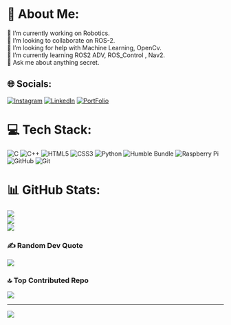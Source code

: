 # 💫 About Me:
🔭 I’m currently working on Robotics.<br>👯 I’m looking to collaborate on ROS-2.<br>🤝 I’m looking for help with Machine Learning, OpenCv.<br>🌱 I’m currently learning ROS2 ADV, ROS_Control , Nav2.<br>💬 Ask me about anything secret.<br>


## 🌐 Socials:
[![Instagram](https://img.shields.io/badge/Instagram-%23E4405F.svg?logo=Instagram&logoColor=white)](https://instagram.com/_atharxab_) [![LinkedIn](https://img.shields.io/badge/LinkedIn-%230077B5.svg?logo=linkedin&logoColor=white)](https://linkedin.com/in/iathxvab) [![PortFolio](https://img.shields.io/badge/PORTFOLIO%20WEB-online-brightgreen?style=flat-square
)](https://batharva.github.io/portfolio_web/)

# 💻 Tech Stack:
![C](https://img.shields.io/badge/c-%2300599C.svg?style=for-the-badge&logo=c&logoColor=white) ![C++](https://img.shields.io/badge/c++-%2300599C.svg?style=for-the-badge&logo=c%2B%2B&logoColor=white) ![HTML5](https://img.shields.io/badge/html5-%23E34F26.svg?style=for-the-badge&logo=html5&logoColor=white) ![CSS3](https://img.shields.io/badge/css3-%231572B6.svg?style=for-the-badge&logo=css3&logoColor=white) ![Python](https://img.shields.io/badge/python-3670A0?style=for-the-badge&logo=python&logoColor=ffdd54) ![Humble Bundle](https://img.shields.io/badge/HumbleBundle-%23494F5C.svg?style=for-the-badge&logo=HumbleBundle&logoColor=white) ![Raspberry Pi](https://img.shields.io/badge/-Raspberry_Pi-C51A4A?style=for-the-badge&logo=Raspberry-Pi) ![GitHub](https://img.shields.io/badge/github-%23121011.svg?style=for-the-badge&logo=github&logoColor=white) ![Git](https://img.shields.io/badge/git-%23F05033.svg?style=for-the-badge&logo=git&logoColor=white)
# 📊 GitHub Stats:
![](https://github-readme-stats.vercel.app/api?username=batharva&theme=dark&hide_border=false&include_all_commits=true&count_private=true)<br/>
![](https://github-readme-streak-stats.herokuapp.com/?user=batharva&theme=dark&hide_border=false)<br/>
![](https://github-readme-stats.vercel.app/api/top-langs/?username=batharva&theme=dark&hide_border=false&include_all_commits=true&count_private=true&layout=compact)

### ✍️ Random Dev Quote
![](https://quotes-github-readme.vercel.app/api?type=horizontal&theme=radical)

### 🔝 Top Contributed Repo
![](https://github-contributor-stats.vercel.app/api?username=batharva&limit=5&theme=dark&combine_all_yearly_contributions=true)

---
[![](https://visitcount.itsvg.in/api?id=batharva&icon=0&color=0)](https://visitcount.itsvg.in)

<!-- Proudly created with GPRM ( https://gprm.itsvg.in ) -->
